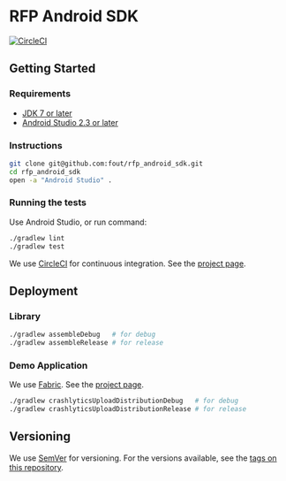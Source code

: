 # RFP Android SDK

[![CircleCI](https://circleci.com/gh/fout/rfp_android_sdk.svg?style=svg&circle-token=5ea0b70181b89f19118af1d020d0debd37504f4d)](https://circleci.com/gh/fout/rfp_android_sdk)

## Getting Started

### Requirements

- [JDK 7 or later](http://www.oracle.com/technetwork/java/javase/downloads/index.html)
- [Android Studio 2.3 or later](https://developer.android.com/studio/index.html)

### Instructions

```sh
git clone git@github.com:fout/rfp_android_sdk.git
cd rfp_android_sdk
open -a "Android Studio" .
```

### Running the tests

Use Android Studio, or run command:

```sh
./gradlew lint
./gradlew test
```

We use [CircleCI](https://circleci.com/) for continuous integration. See the [project page](https://circleci.com/gh/fout/rfp_android_sdk).

## Deployment

### Library

```sh
./gradlew assembleDebug   # for debug
./gradlew assembleRelease # for release
```

### Demo Application

We use [Fabric](https://fabric.io/). See the [project page](https://fabric.io/freakout3/android/apps/jp.fout.rfp.android.demo.app/beta/releases/latest).

```sh
./gradlew crashlyticsUploadDistributionDebug   # for debug
./gradlew crashlyticsUploadDistributionRelease # for release
```

## Versioning

We use [SemVer](http://semver.org/) for versioning. For the versions available, see the [tags on this repository](https://github.com/fout/rfp_android_sdk/tags).

